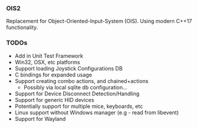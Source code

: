 ### OIS2
Replacement for Object-Oriented-Input-System (OIS). Using modern C++17 functionality. 

### TODOs
* Add in Unit Test Framework
* Win32, OSX, etc platforms
* Support loading Joystick Configurations DB
* C bindings for expanded usage
* Support creating combo actions, and chained+actions
  * Possibly via local sqlite db configuration...
* Support for Device Disconnect Detection/Handling
* Support for generic HID devices
* Potentially support for multiple mice, keyboards, etc
* Linux support without Windows manager (e.g - read from libevent)
* Support for Wayland